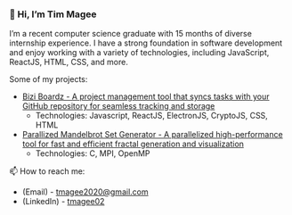 ### 👋 Hi, I’m Tim Magee
I’m a recent computer science graduate with 15 months of diverse internship experience. I have a strong foundation in software development and enjoy working with a variety of technologies, including JavaScript, ReactJS, HTML, CSS, and more.

Some of my projects:
- [Bizi Boardz - A project management tool that syncs tasks with your GitHub repository for seamless tracking and storage]()
  - Technologies: Javascript, ReactJS, ElectronJS, CryptoJS, CSS, HTML
- [Parallized Mandelbrot Set Generator - A parallelized high-performance tool for fast and efficient fractal generation and visualization]()
  - Technologies: C, MPI, OpenMP

📫 How to reach me:
-   (Email) - tmagee2020@gmail.com
-   (LinkedIn) - [tmagee02](https://www.linkedin.com/in/tmagee2020/)

<!---
tmagee02/tmagee02 is a ✨ special ✨ repository because its `README.md` (this file) appears on your GitHub profile.
You can click the Preview link to take a look at your changes.
--->

